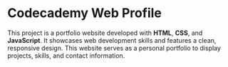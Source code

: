 # Codecademy Web Profile

This project is a portfolio website developed with **HTML**, **CSS**, and **JavaScript**. It showcases web development skills and features a clean, responsive design. This website serves as a personal portfolio to display projects, skills, and contact information.
